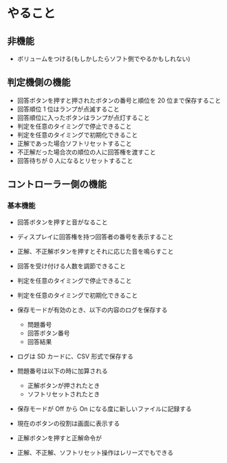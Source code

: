 # やること

## 非機能

- ボリュームをつける(もしかしたらソフト側でやるかもしれない)

## 判定機側の機能

- 回答ボタンを押すと押されたボタンの番号と順位を 20 位まで保存すること
- 回答順位 1 位はランプが点滅すること
- 回答順位に入ったボタンはランプが点灯すること
- 判定を任意のタイミングで停止できること
- 判定を任意のタイミングで初期化できること
- 正解であった場合ソフトリセットすること
- 不正解だった場合次の順位の人に回答権を渡すこと
- 回答待ちが 0 人になるとリセットすること

## コントローラー側の機能

### 基本機能

- 回答ボタンを押すと音がなること
- ディスプレイに回答権を持つ回答者の番号を表示すること
- 正解、不正解ボタンを押すとそれに応じた音を鳴らすこと
- 回答を受け付ける人数を調節できること
- 判定を任意のタイミングで停止できること
- 判定を任意のタイミングで初期化できること

- 保存モードが有効のとき、以下の内容のログを保存する
  - 問題番号
  - 回答ボタン番号
  - 回答結果
- ログは SD カードに、CSV 形式で保存する
- 問題番号は以下の時に加算される
  - 正解ボタンが押されたとき
  - ソフトリセットされたとき
- 保存モードが Off から On になる度に新しいファイルに記録する

- 現在のボタンの役割は画面に表示する
- 正解ボタンを押すと正解命令が
- 正解、不正解、ソフトリセット操作はレリーズでもできる
